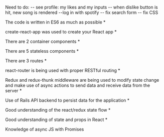 Need to do:
-- see profile: my likes and my inputs
-- when dislike button is hit, new song is rendered
--log in with spotify
-- fix search form
-- fix CSS


The code is written in ES6 as much as possible *

create-react-app was used to create your React app *

There are 2 container components *

There are 5 stateless components *

There are 3 routes *

react-router is being used with proper RESTful routing *

Redux and redux-thunk middleware are being used to modify state change and make use of async actions to send data and receive data from the server *

Use of Rails API backend to persist data for the application *

Good understanding of the react/redux state flow *

Good understanding of state and props in React *

Knowledge of async JS with Promises
